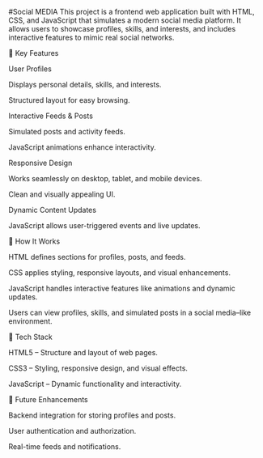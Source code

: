 #Social MEDIA
This project is a frontend web application built with HTML, CSS, and JavaScript that simulates a modern social media platform. It allows users to showcase profiles, skills, and interests, and includes interactive features to mimic real social networks.

🔹 Key Features

User Profiles

Displays personal details, skills, and interests.

Structured layout for easy browsing.

Interactive Feeds & Posts

Simulated posts and activity feeds.

JavaScript animations enhance interactivity.

Responsive Design

Works seamlessly on desktop, tablet, and mobile devices.

Clean and visually appealing UI.

Dynamic Content Updates

JavaScript allows user-triggered events and live updates.

🔹 How It Works

HTML defines sections for profiles, posts, and feeds.

CSS applies styling, responsive layouts, and visual enhancements.

JavaScript handles interactive features like animations and dynamic updates.

Users can view profiles, skills, and simulated posts in a social media–like environment.

🔹 Tech Stack

HTML5 – Structure and layout of web pages.

CSS3 – Styling, responsive design, and visual effects.

JavaScript – Dynamic functionality and interactivity.

🔹 Future Enhancements

Backend integration for storing profiles and posts.

User authentication and authorization.

Real-time feeds and notifications.

